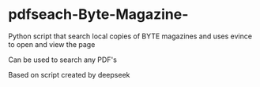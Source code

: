 # pdfseach-Byte-Magazine-
Python script that search local copies of BYTE magazines and uses evince to open and view the page 

Can be used to search any PDF's

Based on script created by deepseek
